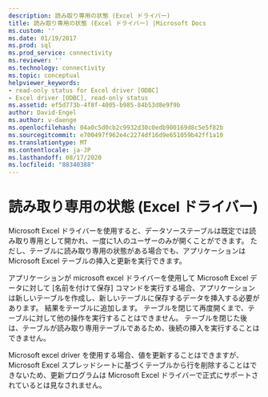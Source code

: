 ```yaml
---
description: 読み取り専用の状態 (Excel ドライバー)
title: 読み取り専用の状態 (Excel ドライバー) |Microsoft Docs
ms.custom: ''
ms.date: 01/19/2017
ms.prod: sql
ms.prod_service: connectivity
ms.reviewer: ''
ms.technology: connectivity
ms.topic: conceptual
helpviewer_keywords:
- read-only status for Excel driver [ODBC]
- Excel driver [ODBC], read-only status
ms.assetid: ef5d773b-4f8f-4005-b985-84b53d8e9f9b
author: David-Engel
ms.author: v-daenge
ms.openlocfilehash: 04a0c5d0cb2c9932d30c0edb900169d8c5e5f82b
ms.sourcegitcommit: e700497f962e4c2274df16d9e651059b42ff1a10
ms.translationtype: MT
ms.contentlocale: ja-JP
ms.lasthandoff: 08/17/2020
ms.locfileid: "88340388"
---
```

# <a name="read-only-status-excel-driver"></a>読み取り専用の状態 (Excel ドライバー)
Microsoft Excel ドライバーを使用すると、データソーステーブルは既定では読み取り専用として開かれ、一度に1人のユーザーのみが開くことができます。 ただし、テーブルに読み取り専用の状態がある場合でも、アプリケーションは Microsoft Excel テーブルの挿入と更新を実行できます。  
  
 アプリケーションが microsoft excel ドライバーを使用して Microsoft Excel データに対して [名前を付けて保存] コマンドを実行する場合、アプリケーションは新しいテーブルを作成し、新しいテーブルに保存するデータを挿入する必要があります。 結果をテーブルに追加します。 テーブルを閉じて再度開くまで、テーブルに対して他の操作を実行することはできません。 テーブルを閉じた後は、テーブルが読み取り専用テーブルであるため、後続の挿入を実行することはできません。  
  
 Microsoft excel driver を使用する場合、値を更新することはできますが、Microsoft Excel スプレッドシートに基づくテーブルから行を削除することはできないため、更新プログラムは Microsoft Excel ドライバーで正式にサポートされているとは見なされません。
